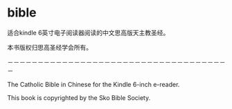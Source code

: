 # bible
适合kindle 6英寸电子阅读器阅读的中文思高版天主教圣经。

本书版权归思高圣经学会所有。

－－－－－－－－－－－－－－－－－－－－－－－－－－－－－－－－－－－－－

The Catholic Bible in Chinese for the Kindle 6-inch e-reader.

This book is copyrighted by the Sko Bible Society.
